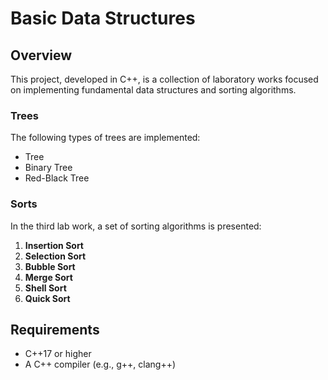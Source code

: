 # Basic Data Structures

## Overview

This project, developed in C++, is a collection of laboratory works focused on implementing fundamental data structures and sorting algorithms.

### Trees

The following types of trees are implemented:
- Tree
- Binary Tree
- Red-Black Tree

### Sorts

In the third lab work, a set of sorting algorithms is presented:
1. **Insertion Sort**
2. **Selection Sort**
3. **Bubble Sort**
4. **Merge Sort**
5. **Shell Sort**
6. **Quick Sort**

## Requirements

- C++17 or higher
- A C++ compiler (e.g., g++, clang++)
